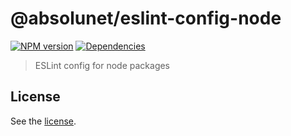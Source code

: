 # @absolunet/eslint-config-node

[![NPM version](https://img.shields.io/npm/v/@absolunet/eslint-config-node.svg)](https://www.npmjs.com/package/@absolunet/eslint-config-node)
[![Dependencies](https://david-dm.org/absolunet/eslint-config-node/status.svg)](https://david-dm.org/absolunet/eslint-config-node)

> ESLint config for node packages

## License 
See the [license](https://github.com/absolunet/eslint-config-node/blob/master/license).
